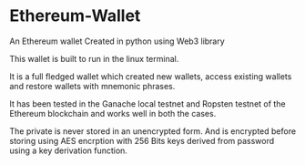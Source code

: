 # Ethereum-Wallet
An Ethereum wallet Created in python using Web3 library

This wallet is built to run in the linux terminal. 

It is a full fledged wallet which created new wallets, access existing wallets and restore wallets with mnemonic phrases.

It has been tested in the Ganache local testnet and Ropsten testnet of the Ethereum blockchain and works well in both the cases.

The private is never stored in an unencrypted form. And is encrypted before storing using AES encrption with 256 Bits keys derived from password using a key derivation function.
